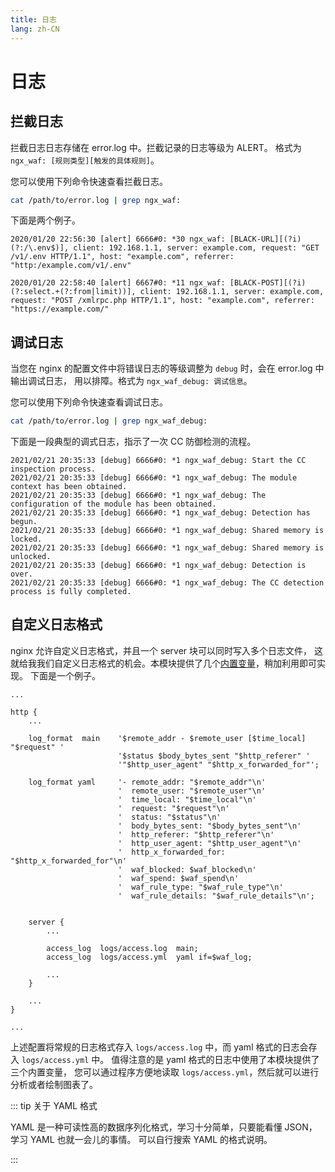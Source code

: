 ```yaml
---
title: 日志
lang: zh-CN
---
```


# 日志

## 拦截日志

拦截日志日志存储在 error.log 中。拦截记录的日志等级为 ALERT。
格式为 `ngx_waf: [规则类型][触发的具体规则]`。

您可以使用下列命令快速查看拦截日志。

```sh
cat /path/to/error.log | grep ngx_waf:
```

下面是两个例子。

```
2020/01/20 22:56:30 [alert] 6666#0: *30 ngx_waf: [BLACK-URL][(?i)(?:/\.env$)], client: 192.168.1.1, server: example.com, request: "GET /v1/.env HTTP/1.1", host: "example.com", referrer: "http:/example.com/v1/.env"

2020/01/20 22:58:40 [alert] 6667#0: *11 ngx_waf: [BLACK-POST][(?i)(?:select.+(?:from|limit))], client: 192.168.1.1, server: example.com, request: "POST /xmlrpc.php HTTP/1.1", host: "example.com", referrer: "https://example.com/"
```

## 调试日志

当您在 nginx 的配置文件中将错误日志的等级调整为 `debug` 时，会在 error.log 中输出调试日志，
用以排障。格式为 `ngx_waf_debug: 调试信息`。

您可以使用下列命令快速查看调试日志。

```sh
cat /path/to/error.log | grep ngx_waf_debug:
```

下面是一段典型的调式日志，指示了一次 CC 防御检测的流程。

```
2021/02/21 20:35:33 [debug] 6666#0: *1 ngx_waf_debug: Start the CC inspection process.
2021/02/21 20:35:33 [debug] 6666#0: *1 ngx_waf_debug: The module context has been obtained.
2021/02/21 20:35:33 [debug] 6666#0: *1 ngx_waf_debug: The configuration of the module has been obtained.
2021/02/21 20:35:33 [debug] 6666#0: *1 ngx_waf_debug: Detection has begun.
2021/02/21 20:35:33 [debug] 6666#0: *1 ngx_waf_debug: Shared memory is locked.
2021/02/21 20:35:33 [debug] 6666#0: *1 ngx_waf_debug: Shared memory is unlocked.
2021/02/21 20:35:33 [debug] 6666#0: *1 ngx_waf_debug: Detection is over.
2021/02/21 20:35:33 [debug] 6666#0: *1 ngx_waf_debug: The CC detection process is fully completed.
```

## 自定义日志格式

nginx 允许自定义日志格式，并且一个 server 块可以同时写入多个日志文件，
这就给我我们自定义日志格式的机会。本模块提供了几个[内置变量](/zh-cn/advance/variable.md)，稍加利用即可实现。
下面是一个例子。

```nginx
...

http {
    ...

    log_format  main    '$remote_addr - $remote_user [$time_local] "$request" '
                        '$status $body_bytes_sent "$http_referer" '
                        '"$http_user_agent" "$http_x_forwarded_for"';

    log_format yaml     '- remote_addr: "$remote_addr"\n'
                        '  remote_user: "$remote_user"\n'
                        '  time_local: "$time_local"\n'
                        '  request: "$request"\n'
                        '  status: "$status"\n'
                        '  body_bytes_sent: "$body_bytes_sent"\n'
                        '  http_referer: "$http_referer"\n'
                        '  http_user_agent: "$http_user_agent"\n'
                        '  http_x_forwarded_for: "$http_x_forwarded_for"\n'
                        '  waf_blocked: $waf_blocked\n'
                        '  waf_spend: $waf_spend\n'
                        '  waf_rule_type: "$waf_rule_type"\n'
                        '  waf_rule_details: "$waf_rule_details"\n';


    server {
        ...

        access_log  logs/access.log  main;
        access_log  logs/access.yml  yaml if=$waf_log;

        ...
    }

    ...
}

...
```

上述配置将常规的日志格式存入 `logs/access.log` 中，而 yaml 格式的日志会存入 `logs/access.yml` 中。
值得注意的是 yaml 格式的日志中使用了本模块提供了三个内置变量，
您可以通过程序方便地读取 `logs/access.yml`，然后就可以进行分析或者绘制图表了。

::: tip 关于 YAML 格式

YAML 是一种可读性高的数据序列化格式，学习十分简单，只要能看懂 JSON，学习 YAML 也就一会儿的事情。
可以自行搜索 YAML 的格式说明。

:::

